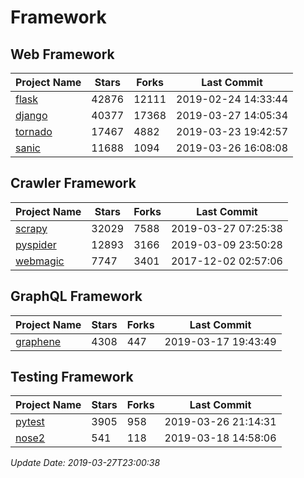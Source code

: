 # Framework

## Web Framework

| Project Name | Stars | Forks | Last Commit |
| ------------ | ----- | ----- | ----------- |
| [flask](https://github.com/pallets/flask) | 42876 | 12111 | 2019-02-24 14:33:44 |
| [django](https://github.com/django/django) | 40377 | 17368 | 2019-03-27 14:05:34 |
| [tornado](https://github.com/tornadoweb/tornado) | 17467 | 4882 | 2019-03-23 19:42:57 |
| [sanic](https://github.com/huge-success/sanic) | 11688 | 1094 | 2019-03-26 16:08:08 |

## Crawler Framework

| Project Name | Stars | Forks | Last Commit |
| ------------ | ----- | ----- | ----------- |
| [scrapy](https://github.com/scrapy/scrapy) | 32029 | 7588 | 2019-03-27 07:25:38 |
| [pyspider](https://github.com/binux/pyspider) | 12893 | 3166 | 2019-03-09 23:50:28 |
| [webmagic](https://github.com/code4craft/webmagic) | 7747 | 3401 | 2017-12-02 02:57:06 |

## GraphQL Framework

| Project Name | Stars | Forks | Last Commit |
| ------------ | ----- | ----- | ----------- |
| [graphene](https://github.com/graphql-python/graphene) | 4308 | 447 | 2019-03-17 19:43:49 |

## Testing Framework

| Project Name | Stars | Forks | Last Commit |
| ------------ | ----- | ----- | ----------- |
| [pytest](https://github.com/pytest-dev/pytest) | 3905 | 958 | 2019-03-26 21:14:31 |
| [nose2](https://github.com/nose-devs/nose2) | 541 | 118 | 2019-03-18 14:58:06 |

*Update Date: 2019-03-27T23:00:38*